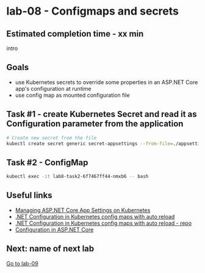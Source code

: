 # lab-08 - Configmaps and secrets

## Estimated completion time - xx min

intro 

## Goals

* use Kubernetes secrets to override some properties in an ASP.NET Core app's configuration at runtime
* use config map as mounted configuration file

## Task #1 - create Kubernetes Secret and read it as Configuration parameter from the application



```bash
# Create new secret from the file
kubectl create secret generic secret-appsettings --from-file=./appsettings.secrets.json

```

## Task #2 - ConfigMap

```bash
kubectl exec -it lab8-task2-6f7467ff44-nmxb6 -- bash
```

## Useful links

* [Managing ASP.NET Core App Settings on Kubernetes](https://anthonychu.ca/post/aspnet-core-appsettings-secrets-kubernetes/)
* [.NET Configuration in Kubernetes config maps with auto reload](https://medium.com/@fbeltrao/automatically-reload-configuration-changes-based-on-kubernetes-config-maps-in-a-net-d956f8c8399a)
* [.NET Configuration in Kubernetes config maps with auto reload - repo](https://github.com/fbeltrao/ConfigMapFileProvider)
* [Configuration in ASP.NET Core](https://docs.microsoft.com/en-us/aspnet/core/fundamentals/configuration/?view=aspnetcore-5.0)


## Next: name of next lab

[Go to lab-09](../lab-09/readme.md)
